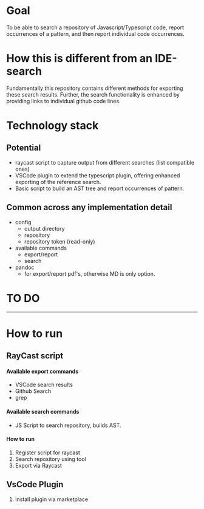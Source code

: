 # Goal

To be able to search a repository of Javascript/Typescript code, report occurrences of a pattern, and then report individual code occurrences. 

# How this is different from an IDE-search

Fundamentally this repository contains different methods for exporting these search results. Further, the search functionality is enhanced by providing links to individual github code lines. 

# Technology stack

## Potential

* raycast script to capture output from different searches (list compatible ones)
* VSCode plugin to extend the typescript plugin, offering enhanced exporting of the reference search.
* Basic script to build an AST tree and report occurrences of pattern.


## Common across any implementation detail

* config
	* output directory
	* repository
	* repository token (read-only)
* available commands
	* export/report
	* search
* pandoc
	* for export/report pdf's, otherwise MD is only option.




# TO DO

---

# How to run

## RayCast script

#### Available export commands

* VSCode search results
* Github Search
* grep

#### Available search commands

* JS Script to search repository, builds AST.

#### How to run

1. Register script for raycast
2. Search repository using tool
3. Export via Raycast


## VsCode Plugin

1. install plugin via marketplace

